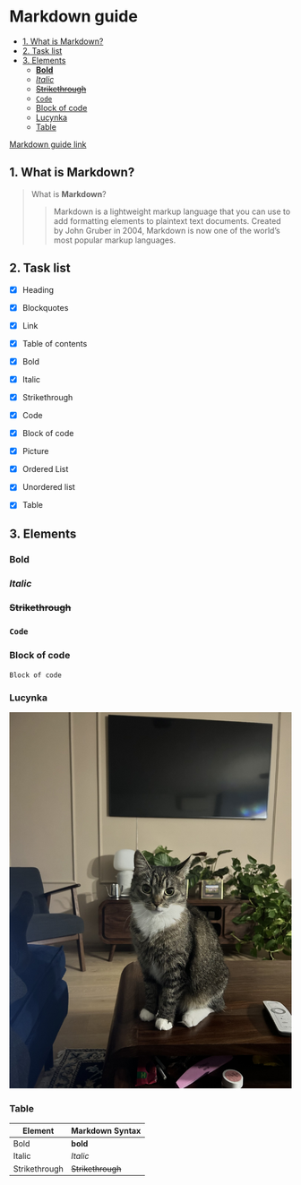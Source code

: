 #  Markdown guide   <!-- omit in toc -->

- [1. What is Markdown?](#1-what-is-markdown)
- [2. Task list](#2-task-list)
- [3. Elements](#3-elements)
  - [**Bold**](#bold)
  - [*Italic*](#italic)
  - [~~Strikethrough~~](#strikethrough)
  - [`Code`](#code)
  - [Block of code](#block-of-code)
  - [Lucynka](#lucynka)
  - [Table](#table)



[Markdown guide link](https://www.markdownguide.org)

## 1. What is Markdown?
>What is **Markdown**? 
>>Markdown is a lightweight markup language that you can use to add formatting elements to plaintext text documents. Created by John Gruber in 2004, Markdown is now one of the world’s most popular markup languages.

## 2. Task list

- [x] Heading
- [x] Blockquotes
- [x] Link
- [x] Table of contents 
- [x] Bold
- [x] Italic
- [x] Strikethrough
- [x] Code
- [x] Block of code
- [x] Picture
- [x] Ordered List
- [x] Unordered list
- [x] Table

  
## 3. Elements
### **Bold** 

### *Italic*

### ~~Strikethrough~~

### `Code`

### Block of code
```
Block of code 
```
### Lucynka
   
   ![Lucynka](Lucynka.jpeg)

### Table
   
|Element|Markdown Syntax|
|------------|-------------|
|Bold| **bold**| 
|Italic| *Italic* | 
|Strikethrough| ~~Strikethrough~~ | 


 


